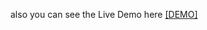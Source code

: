 also you can see the Live Demo here
<a href="https://mehrdad-mh.github.io/Simple-Calculator-pishgaman-LiveDemo/"> [DEMO] </a>
